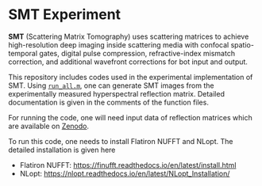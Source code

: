 # SMT Experiment

**SMT** (Scattering Matrix Tomography) uses scattering matrices to achieve high-resolution deep imaging inside scattering media with confocal spatio-temporal gates, digital pulse compression, refractive-index mismatch correction, and additional wavefront corrections for bot input and output.

This repository includes codes used in the experimental implementation of SMT.
Using [<code>run_all.m</code>](./reconstruct_SMT/run_all.m), one can generate SMT images from the experimentally measured hyperspectral reflection matrix.
Detailed documentation is given in the comments of the function files.

For running the code, one will need input data of reflection matrices which are available on [Zenodo](https://doi.org/10.5281/zenodo.8231065).

To run this code, one needs to install Flatiron NUFFT and NLopt. The detailed installation is given here
* Flatiron NUFFT: https://finufft.readthedocs.io/en/latest/install.html
* NLopt: https://nlopt.readthedocs.io/en/latest/NLopt_Installation/
